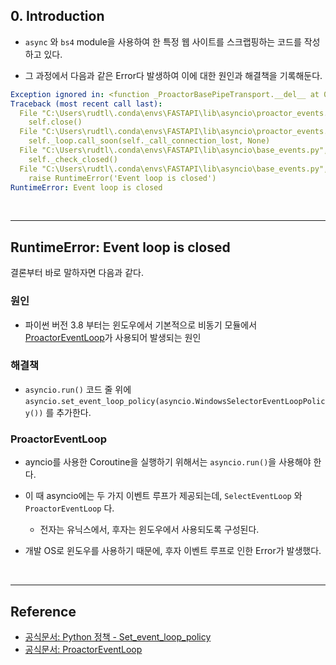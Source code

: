 ## 0. Introduction



- `async` 와 `bs4` module을 사용하여 한 특정 웹 사이트를 스크랩핑하는 코드를 작성하고 있다.

- 그 과정에서 다음과 같은 Error다 발생하여 이에 대한 원인과 해결책을 기록해둔다.

```yml
Exception ignored in: <function _ProactorBasePipeTransport.__del__ at 0x0000028AAAD631F0>
Traceback (most recent call last):
  File "C:\Users\rudtl\.conda\envs\FASTAPI\lib\asyncio\proactor_events.py", line 116, in __del__
    self.close()
  File "C:\Users\rudtl\.conda\envs\FASTAPI\lib\asyncio\proactor_events.py", line 108, in close
    self._loop.call_soon(self._call_connection_lost, None)
  File "C:\Users\rudtl\.conda\envs\FASTAPI\lib\asyncio\base_events.py", line 751, in call_soon
    self._check_closed()
  File "C:\Users\rudtl\.conda\envs\FASTAPI\lib\asyncio\base_events.py", line 515, in _check_closed
    raise RuntimeError('Event loop is closed')
RuntimeError: Event loop is closed

```


<br>


---

## RuntimeError: Event loop is closed 

결론부터 바로 말하자면 다음과 같다. 

### 원인

- 파이썬 버전 3.8 부터는 윈도우에서 기본적으로 비동기 모듈에서 [ProactorEventLoop](https://docs.python.org/ko/3/library/asyncio-eventloop.html#asyncio.ProactorEventLoop)가 사용되어 발생되는 원인

### 해결책

- `asyncio.run()` 코드 줄 위에 `asyncio.set_event_loop_policy(asyncio.WindowsSelectorEventLoopPolicy())` 를 추가한다.  


### ProactorEventLoop

- ayncio를 사용한 Coroutine을 실행하기 위해서는 `asyncio.run()`을 사용해야 한다.  


-  이 때 asyncio에는 두 가지 이벤트 루프가 제공되는데, `SelectEventLoop` 와 `ProactorEventLoop` 다.  
    - 전자는 유닉스에서, 후자는 윈도우에서 사용되도록 구성된다.  

- 개발 OS로 윈도우를 사용하기 때문에, 후자 이벤트 루프로 인한 Error가 발생했다.  


<br>

---

## Reference 

- [공식문서: Python 정책 - Set_event_loop_policy](https://docs.python.org/ko/3/library/asyncio-policy.html#asyncio.DefaultEventLoopPolicy)
- [공식문서: ProactorEventLoop](https://docs.python.org/ko/3/library/asyncio-eventloop.html#asyncio.ProactorEventLoop)
